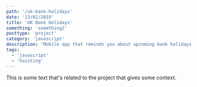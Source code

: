 ```yaml
---
path: '/uk-bank-holidays'
date: '13/02/2019'
title: 'UK Bank Holidays'
something: 'something2'
posttype: 'project'
category: 'javascript'
description: 'Mobile app that reminds you about upcoming bank holidays'
tags:
  - 'javascript'
  - 'hoisting'
---
```


This is some text that's related to the project that gives some context.